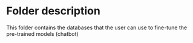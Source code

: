 # Folder description

This folder contains the databases that the user can use to fine-tune the pre-trained models (chatbot)
